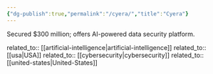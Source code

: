```yaml
---
{"dg-publish":true,"permalink":"/cyera/","title":"Cyera"}
---
```



Secured $300 million; offers AI-powered data security platform.

related_to:: [[artificial-intelligence\|artificial-intelligence]]
related_to:: [[usa\|USA]]
related_to:: [[cybersecurity\|cybersecurity]]
related_to:: [[united-states\|United-States]]
